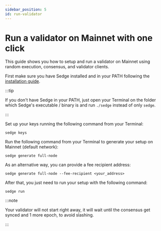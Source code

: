 ```yaml
---
sidebar_position: 5
id: run-validator
---
```


# Run a validator on Mainnet with one click

This guide shows you how to setup and run a validator on Mainnet using random execution, consensus, and validator clients.

First make sure you have Sedge installed and in your PATH following the [installation guide](quickstart/install-guide.mdx).

:::tip

If you don't have Sedge in your PATH, just open your Terminal on the folder which Sedge's executable / binary is and run `./sedge` instead of only `sedge`.

:::

Set up your keys running the following command from your Terminal:

```
sedge keys
```

Run the following command from your Terminal to generate your setup on Mainnet (default network):

```
sedge generate full-node
```

As an alternative way, you can provide a fee recipient address:

```
sedge generate full-node --fee-recipient <your_address>
```

After that, you just need to run your setup with the following command:

```
sedge run
```

:::note

Your validator will not start right away, it will wait until the consensus get synced and 1 more epoch, to avoid slashing.

:::